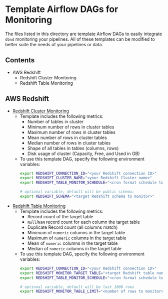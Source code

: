 # Template Airflow DAGs for Monitoring

The files listed in this directory are template Airflow DAGs to easily integrate `dbnd` monitoring your pipelines. All of these templates can be modified to better suite the needs of your pipelines or data.

## Contents
- AWS Redshift
    - Redshift Cluster Monitoring
    - Redshift Table Monitoring

## AWS Redshift
- [Redshift Cluster Monitoring](./redshift_cluster_template_dag.py)
    - Template includes the following metrics:
        - Number of tables in cluster
        - Minimum number of rows in cluster tables
        - Maximum number of rows in cluster tables
        - Mean number of rows in cluster tables
        - Median number of rows in cluster tables
        - Shape of all tables in tables (columns, rows)
        - Disk usage of cluster (Capacity, Free, and Used in GB)
    - To use this template DAG, specify the following environment variables: 
        ```bash
        export REDSHIFT_CONNECTION_ID="<your Redshift connection ID>"
        export REDSHIFT_CLUSTER_NAME="<your Redshift Cluster name>"
        export REDSHIFT_TABLE_MONITOR_SCHEDULE="<cron format schedule to run monitor>"

        # optional variable, default will be public schema: 
        export REDSHIFT_SCHEMA="<target Redshift schema to monitor>"
        ```
- [Redshift Table Monitoring](./redshift_table_template_dag.py)
    - Template includes the following metrics:
        - Record count of the target table
        - `Null`/`NaN` record count for each column the target table
        - Duplicate Record count (all columns match)
        - Minimum of `numeric` columns in the target table
        - Maximum of `numeric` columns in the target table
        - Mean of `numeric` columns in the target table
        - Median of `numeric` columns in the target table
    - To use this template DAG, specify the following environment variables: 
        ```bash
        export REDSHIFT_CONNECTION_ID="<your Redshift connection ID>"
        export REDSHIFT_MONITOR_TARGET_TABLE="<target Redshift table name>"
        export REDSHIFT_TABLE_MONITOR_SCHEDULE="<cron format schedule to run monitor>"

        # optional variable, default will be last 1000 rows
        export REDSHIFT_MONITOR_TABLE_LIMIT="<number of rows to monitor>"
        ```
